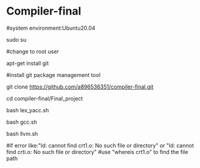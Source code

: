 # Compiler-final
#system environment:Ubuntu20.04

sudo su

#change to root user


apt-get install git

#install git package management tool

git clone https://github.com/a896536351/compiler-final.git
    
cd compiler-final/Final_project

bash lex_yacc.sh

bash gcc.sh

bash llvm.sh

#if error like:"ld: cannot find crt1.o: No such file or directory" or "ld: cannot find crti.o: No such file or directory"
#use "whereis crt1.o" to find the file path
